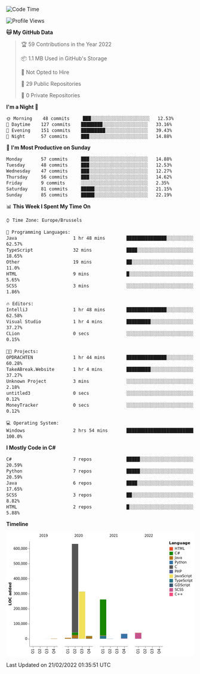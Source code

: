 <!--START_SECTION:waka-->
![Code Time](http://img.shields.io/badge/Code%20Time-135%20hrs%2026%20mins-blue)

![Profile Views](http://img.shields.io/badge/Profile%20Views-5-blue)

**🐱 My GitHub Data** 

> 🏆 59 Contributions in the Year 2022
 > 
> 📦 1.1 MB Used in GitHub's Storage 
 > 
> 🚫 Not Opted to Hire
 > 
> 📜 29 Public Repositories 
 > 
> 🔑 0 Private Repositories  
 > 
**I'm a Night 🦉** 

```text
🌞 Morning    48 commits     ███░░░░░░░░░░░░░░░░░░░░░░   12.53% 
🌆 Daytime    127 commits    ████████░░░░░░░░░░░░░░░░░   33.16% 
🌃 Evening    151 commits    █████████░░░░░░░░░░░░░░░░   39.43% 
🌙 Night      57 commits     ███░░░░░░░░░░░░░░░░░░░░░░   14.88%

```
📅 **I'm Most Productive on Sunday** 

```text
Monday       57 commits     ███░░░░░░░░░░░░░░░░░░░░░░   14.88% 
Tuesday      48 commits     ███░░░░░░░░░░░░░░░░░░░░░░   12.53% 
Wednesday    47 commits     ███░░░░░░░░░░░░░░░░░░░░░░   12.27% 
Thursday     56 commits     ███░░░░░░░░░░░░░░░░░░░░░░   14.62% 
Friday       9 commits      ░░░░░░░░░░░░░░░░░░░░░░░░░   2.35% 
Saturday     81 commits     █████░░░░░░░░░░░░░░░░░░░░   21.15% 
Sunday       85 commits     █████░░░░░░░░░░░░░░░░░░░░   22.19%

```


📊 **This Week I Spent My Time On** 

```text
⌚︎ Time Zone: Europe/Brussels

💬 Programming Languages: 
Java                     1 hr 48 mins        ███████████████░░░░░░░░░░   62.57% 
TypeScript               32 mins             ████░░░░░░░░░░░░░░░░░░░░░   18.65% 
Other                    19 mins             ██░░░░░░░░░░░░░░░░░░░░░░░   11.0% 
HTML                     9 mins              █░░░░░░░░░░░░░░░░░░░░░░░░   5.65% 
SCSS                     3 mins              ░░░░░░░░░░░░░░░░░░░░░░░░░   1.86%

🔥 Editors: 
IntelliJ                 1 hr 48 mins        ███████████████░░░░░░░░░░   62.58% 
Visual Studio            1 hr 4 mins         █████████░░░░░░░░░░░░░░░░   37.27% 
CLion                    0 secs              ░░░░░░░░░░░░░░░░░░░░░░░░░   0.15%

🐱‍💻 Projects: 
OPDRACHTEN               1 hr 44 mins        ███████████████░░░░░░░░░░   60.28% 
TakeABreak.Website       1 hr 4 mins         █████████░░░░░░░░░░░░░░░░   37.27% 
Unknown Project          3 mins              ░░░░░░░░░░░░░░░░░░░░░░░░░   2.18% 
untitled3                0 secs              ░░░░░░░░░░░░░░░░░░░░░░░░░   0.12% 
MoneyTracker             0 secs              ░░░░░░░░░░░░░░░░░░░░░░░░░   0.12%

💻 Operating System: 
Windows                  2 hrs 54 mins       █████████████████████████   100.0%

```

**I Mostly Code in C#** 

```text
C#                       7 repos             █████░░░░░░░░░░░░░░░░░░░░   20.59% 
Python                   7 repos             █████░░░░░░░░░░░░░░░░░░░░   20.59% 
Java                     6 repos             ████░░░░░░░░░░░░░░░░░░░░░   17.65% 
SCSS                     3 repos             ██░░░░░░░░░░░░░░░░░░░░░░░   8.82% 
HTML                     2 repos             █░░░░░░░░░░░░░░░░░░░░░░░░   5.88%

```


**Timeline**

![Chart not found](https://raw.githubusercontent.com/Arafa42/Arafa42/main/charts/bar_graph.png) 


 Last Updated on 21/02/2022 01:35:51 UTC
<!--END_SECTION:waka-->


<!-- 
[![Hits](https://hits.seeyoufarm.com/api/count/incr/badge.svg?url=https%3A%2F%2Fgithub.com%2FArafa42&count_bg=%23455AF3&title_bg=%23262D3B&icon=github.svg&icon_color=%23588EF7&title=visitors&edge_flat=false)](https://hits.seeyoufarm.com)
 -->
